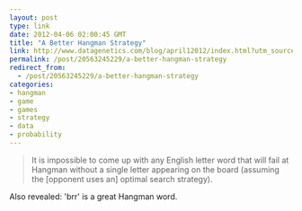 ```yaml
---
layout: post
type: link
date: 2012-04-06 02:00:45 GMT
title: "A Better Hangman Strategy"
link: http://www.datagenetics.com/blog/april12012/index.html?utm_source=hackernewsletter&utm_medium=email
permalink: /post/20563245229/a-better-hangman-strategy
redirect_from: 
  - /post/20563245229/a-better-hangman-strategy
categories:
- hangman
- game
- games
- strategy
- data
- probability
---
```

<blockquote>It is impossible to come up with any English letter word that will fail at Hangman without a single letter appearing on the board (assuming the [opponent uses an] optimal search strategy).</blockquote>
<p>Also revealed: 'brr' is a great Hangman word.</p>